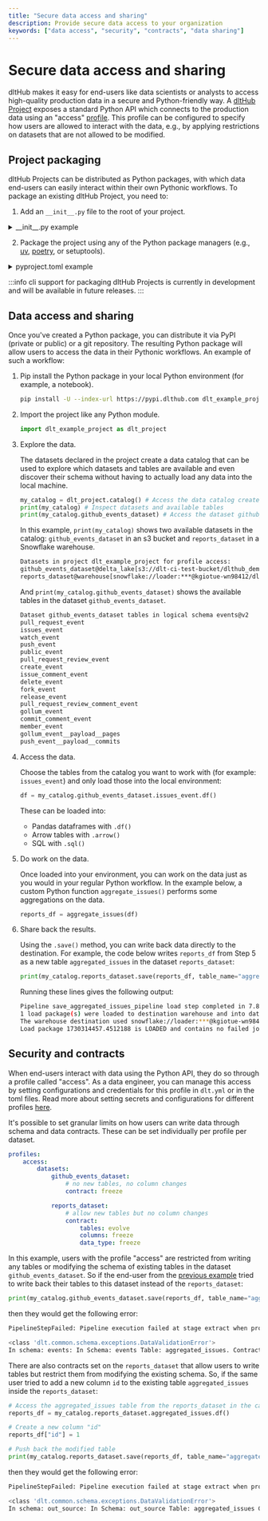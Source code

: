 ```yaml
---
title: "Secure data access and sharing"
description: Provide secure data access to your organization
keywords: ["data access", "security", "contracts", "data sharing"]
---
```


# Secure data access and sharing

dltHub makes it easy for end-users like data scientists or analysts to access high-quality production data in a secure and Python-friendly way. A [dltHub Project](../core-concepts/project.md) exposes a standard Python API which connects to the production data using an "access" [profile](../core-concepts/profiles.md). This profile can be configured to specify how users are allowed to interact with the data, e.g., by applying restrictions on datasets that are not allowed to be modified.

## Project packaging

dltHub Projects can be distributed as Python packages, with which data end-users can easily interact within their own Pythonic workflows.
To package an existing dltHub Project, you need to:

1. Add an `__init__.py` file to the root of your project.

<details>

<summary>__init__.py example</summary>

```py
"""
A demonstration package that sends GitHub events to Delta Lake, aggregates, and shares via Snowflake

>>> import dlt_package_template
>>>
>>> print(dlt_package_template.catalog())  # list datasets
>>> print(dlt_package_template.catalog().dataset_name) # lists tables in dataset
>>> df_ = dlt_package_template.catalog().dataset_name.table_name.df()  # reads table
"""

import os
import dlt as dlt
from dlthub.project import Catalog, EntityFactory, ProjectRunContext, Project, PipelineManager

def access_profile() -> str:
    """Implement this function to select profile assigned to users that import this Python package
    into their own scripts or other modules.
    """
    return "access"


def context() -> ProjectRunContext:
    """Returns the context of this package, including run directory,
    data directory and project config
    """
    from dlthub.project.run_context import ensure_project
    return ensure_project(run_dir=os.path.dirname(__file__), profile=access_profile())


def config() -> Project:
    """Returns project configuration and getters of entities like sources, destinations
    and pipelines"""
    return context().project


def entities() -> EntityFactory:
    """Returns methods to create entities in this package likes sources, pipelines etc."""
    return EntityFactory(config())


def runner() -> PipelineManager:
    return PipelineManager(config())


def catalog() -> Catalog:
    """Returns a catalogue with available datasets, which can be read and written to"""
    return Catalog(context())
```
</details>

2. Package the project using any of the Python package managers (e.g., [uv](https://docs.astral.sh/uv/), [poetry](https://python-poetry.org/), or setuptools).

<details>

<summary>pyproject.toml example</summary>

```toml
[project]
name = "dlt_example_project"
version = "0.0.1"
description = "Description"
requires-python = ">=3.9,<3.13"

dependencies = [
    "dlt>=1.18.0",
    "dlthub"
]

[project.entry-points.dlt_package]
dlt-project = "dlt_example_project"
```
</details>

:::info
cli support for packaging dltHub Projects is currently in development and will be available in future releases.
:::

## Data access and sharing

Once you've created a Python package, you can distribute it via PyPI (private or public) or a git repository. The resulting Python package will allow users to access the data in their Pythonic workflows. An example of such a workflow:

1. Pip install the Python package in your local Python environment (for example, a notebook).

    ```sh
    pip install -U --index-url https://pypi.dlthub.com dlt_example_project
    ```

2. Import the project like any Python module.

    ```py
    import dlt_example_project as dlt_project
    ```

3. Explore the data.

    The datasets declared in the project create a data catalog that can be used to explore which datasets and tables are available and even discover their schema without having to actually load any data into the local machine.

    ```py
    my_catalog = dlt_project.catalog() # Access the data catalog created by dlt
    print(my_catalog) # Inspect datasets and available tables
    print(my_catalog.github_events_dataset) # Access the dataset github_events_dataset from the catalog
    ```

    In this example, `print(my_catalog)` shows two available datasets in the catalog: `github_events_dataset` in an s3 bucket and `reports_dataset` in a Snowflake warehouse.

    ```sh
    Datasets in project dlt_example_project for profile access:
    github_events_dataset@delta_lake[s3://dlt-ci-test-bucket/dlthub_demo/lake_1/]
    reports_dataset@warehouse[snowflake://loader:***@kgiotue-wn98412/dlt_data]
    ```

    And `print(my_catalog.github_events_dataset)` shows the available tables in the dataset `github_events_dataset`.

    ```sh
    Dataset github_events_dataset tables in logical schema events@v2
    pull_request_event
    issues_event
    watch_event
    push_event
    public_event
    pull_request_review_event
    create_event
    issue_comment_event
    delete_event
    fork_event
    release_event
    pull_request_review_comment_event
    gollum_event
    commit_comment_event
    member_event
    gollum_event__payload__pages
    push_event__payload__commits
    ```

4. Access the data.

    Choose the tables from the catalog you want to work with (for example: `issues_event`) and only load those into the local environment:

    ```py
    df = my_catalog.github_events_dataset.issues_event.df()
    ```

    These can be loaded into:
    * Pandas dataframes with `.df()`
    * Arrow tables with `.arrow()`
    * SQL with `.sql()`


5. Do work on the data.

    Once loaded into your environment, you can work on the data just as you would in your regular Python workflow. In the example below, a custom Python function `aggregate_issues()` performs some aggregations on the data.

    ```py
    reports_df = aggregate_issues(df)
    ```

6. Share back the results.

    Using the `.save()` method, you can write back data directly to the destination. For example, the code below writes `reports_df` from Step 5 as a new table `aggregated_issues` in the dataset `reports_dataset`:

    ```py
    print(my_catalog.reports_dataset.save(reports_df, table_name="aggregated_issues"))
    ```

    Running these lines gives the following output:
    ```sh
    Pipeline save_aggregated_issues_pipeline load step completed in 7.85 seconds
    1 load package(s) were loaded to destination warehouse and into dataset reports_dataset
    The warehouse destination used snowflake://loader:***@kgiotue-wn98412/dlt_data location to store data
    Load package 1730314457.4512188 is LOADED and contains no failed jobs
    ```

## Security and contracts

When end-users interact with data using the Python API, they do so through a profile called "access". As a data engineer, you can manage this access by setting configurations and credentials for this profile in `dlt.yml` or in the toml files. Read more about setting secrets and configurations for different profiles [here](../core-concepts/profiles.md).

It's possible to set granular limits on how users can write data through schema and data contracts. These can be set individually per profile per dataset.

```yaml
profiles:
    access:
        datasets:
            github_events_dataset:
                # no new tables, no column changes
                contract: freeze

            reports_dataset:
                # allow new tables but no column changes
                contract:
                    tables: evolve
                    columns: freeze
                    data_type: freeze
```

In this example, users with the profile "access" are restricted from writing any tables or modifying the schema of existing tables in the dataset `github_events_dataset`. So if the end-user from the [previous example](#data-access-and-sharing) tried to write back their tables to this dataset instead of the `reports_dataset`:

```py
print(my_catalog.github_events_dataset.save(reports_df, table_name="aggregated_issues"))
```

then they would get the following error:

```sh
PipelineStepFailed: Pipeline execution failed at stage extract when processing package 1730314603.1941314 with exception:

<class 'dlt.common.schema.exceptions.DataValidationError'>
In schema: events: In Schema: events Table: aggregated_issues. Contract on tables with mode freeze is violated. Trying to add table aggregated_issues but new tables are frozen.
```

There are also contracts set on the `reports_dataset` that allow users to write tables but restrict them from modifying the existing schema. So, if the same user tried to add a new column `id` to the existing table `aggregated_issues` inside the `reports_dataset`:

```py
# Access the aggregated_issues table from the reports_dataset in the catalog
reports_df = my_catalog.reports_dataset.aggregated_issues.df()

# Create a new column "id"
reports_df["id"] = 1

# Push back the modified table
print(my_catalog.reports_dataset.save(reports_df, table_name="aggregated_issues"))
```

then they would get the following error:

```sh
PipelineStepFailed: Pipeline execution failed at stage extract when processing package 1730314610.4309433 with exception:

<class 'dlt.common.schema.exceptions.DataValidationError'>
In schema: out_source: In Schema: out_source Table: aggregated_issues Column: id. Contract on columns with mode freeze is violated. Trying to add column id to table aggregated_issues but columns are frozen.
```

